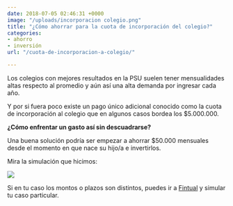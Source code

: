 ```yaml
---
date: 2018-07-05 02:46:31 +0000
image: "/uploads/incorporacion colegio.png"
title: "¿Cómo ahorrar para la cuota de incorporación del colegio?"
categories:
- ahorro
- inversión
url: "/cuota-de-incorporacion-a-colegio/"

---
```

Los colegios con mejores resultados en la PSU suelen tener mensualidades altas respecto al promedio y aún así una alta demanda por ingresar cada año.

Y por si fuera poco existe un pago único adicional conocido como la cuota de incorporación al colegio que en algunos casos bordea los $5.000.000.

**¿Cómo enfrentar un gasto así sin descuadrarse?**

Una buena solución podría ser empezar a ahorrar $50.000 mensuales desde el momento en que nace su hijo/a e invertirlos.

Mira la simulación que hicimos:

![](/uploads/simulador.png)

Si en tu caso los montos o plazos son distintos, puedes ir a [Fintual](https://fintual.cl/?utm_source=edu.fintual.cl&utm_medium=referral&utm_content=como-ahorrar-cuota-incorporacion-colegio-171) y simular tu caso particular.